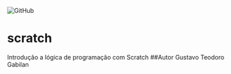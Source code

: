 ![GitHub](https://img.shields.io/github/license/GustavoTeodoroGabilan/scratch?style=for-the-badge&logo=scratch&logoColor=orange)

# scratch
Introdução a lógica de programação com Scratch
##Autor
Gustavo Teodoro Gabilan
